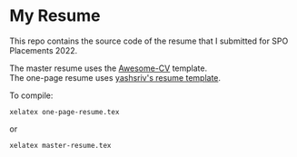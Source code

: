 # My Resume

This repo contains the source code of the resume that I submitted for SPO Placements 2022.

The master resume uses the [Awesome-CV](https://github.com/posquit0/Awesome-CV) template.  
The one-page resume uses [yashsriv's resume template](https://github.com/yashsriv/resume/).

To compile:

```shell
xelatex one-page-resume.tex
```

or 

```shell
xelatex master-resume.tex
```
